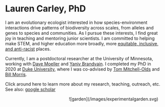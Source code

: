 # Lauren Carley, PhD


I am an evolutionary ecologist interested in how species-environment interactions drive patterns of biodiversity across scales, from alleles and genes to species and communities. 
As I pursue these interests, I find great joy in teaching and mentoring junior scientists. I am committed to helping make STEM, and higher education more broadly, more [equitable, inclusive, and anti-racist](https://sites.duke.edu/biodiversity/) places.

Currently, I am a postdoctoral researcher at the University of Minnesota, working with [Dave Moeller](https://moellerlab.wordpress.com/) and [Yaniv Brandvain](https://brandvainlab.wordpress.com/). 
I completed my PhD in 2020 at [Duke University](https://ecology.duke.edu/), where I was co-advised by [Tom Mitchell-Olds](https://sites.duke.edu/tmolab/) and [Bill Morris](https://scholars.duke.edu/person/wfmorris). 

Click around here to learn more about my research, teaching, outreach, etc. See also:
[google scholar](https://scholar.google.com/citations?user=gSyY0jQAAAAJ&hl=en)

<div style="float:right;margin:0 10px 10px 0" markdown="1">
    ![garden](/images/experimentalgarden.svg)
</div>
